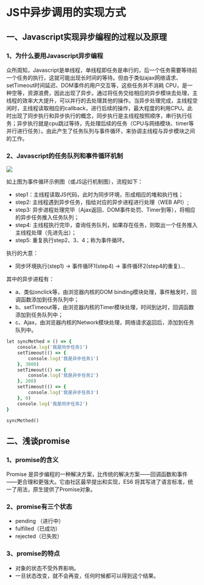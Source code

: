 # JS中异步调用的实现方式
## 一、Javascript实现异步编程的过程以及原理
### 1、为什么要用Javascript异步编程
众所周知，Javascript是单线程，单线程即任务是串行的，后一个任务需要等待前一个任务的执行，这就可能出现长时间的等待。但由于类似ajax网络请求、setTimeout时间延迟、DOM事件的用户交互等，这些任务并不消耗 CPU，是一种空等，资源浪费，因此出现了异步。通过将任务交给相应的异步模块去处理，主线程的效率大大提升，可以并行的去处理其他的操作。当异步处理完成，主线程空闲时，主线程读取相应的callback，进行后续的操作，最大程度的利用CPU。此时出现了同步执行和异步执行的概念，同步执行是主线程按照顺序，串行执行任务；异步执行就是cpu跳过等待，先处理后续的任务（CPU与网络模块、timer等并行进行任务）。由此产生了任务队列与事件循环，来协调主线程与异步模块之间的工作。

### 2、Javascript的任务队列和事件循环机制
<img src="https://images2015.cnblogs.com/blog/1094893/201704/1094893-20170419140631852-1337804828.png"/>

如上图为事件循环示例图（或JS运行机制图），流程如下：
- step1：主线程读取JS代码，此时为同步环境，形成相应的堆和执行栈；  
- step2:  主线程遇到异步任务，指给对应的异步进程进行处理（WEB API）;   
- step3:  异步进程处理完毕（Ajax返回、DOM事件处罚、Timer到等），将相应的异步任务推入任务队列；    
- step4: 主线程执行完毕，查询任务队列，如果存在任务，则取出一个任务推入主线程处理（先进先出）；    
- step5: 重复执行step2、3、4；称为事件循环。    

执行的大意：    
- 同步环境执行(step1) -> 事件循环1(step4) -> 事件循环2(step4的重复)…    

其中的异步进程有：    
- a、类似onclick等，由浏览器内核的DOM binding模块处理，事件触发时，回调函数添加到任务队列中；    
- b、setTimeout等，由浏览器内核的Timer模块处理，时间到达时，回调函数添加到任务队列中；     
- c、Ajax，由浏览器内核的Network模块处理，网络请求返回后，添加到任务队列中。     
 
```ruby
let syncMethed = () => {
    console.log('我是同步任务1')
    setTimeout(() => {
        console.log('我是异步任务1')
    }, 3000)
    setTimeout(() => {
        console.log('我是异步任务2')
    }, 200)
    setTimeout(() => {
        console.log('我是异步任务3')
    }, 0)
    console.log('我是同步任务2')
}

syncMethed()
```

## 二、浅谈promise
### 1、promise的含义
Promise 是异步编程的一种解决方案，比传统的解决方案——回调函数和事件——更合理和更强大。它由社区最早提出和实现，ES6 将其写进了语言标准，统一了用法，原生提供了Promise对象。
### 2、promise有三个状态
- pending （进行中）
- fulfilled（已成功）
- rejected（已失败）
### 3、promise的特点
- 对象的状态不受外界影响。
- 一旦状态改变，就不会再变，任何时候都可以得到这个结果。





